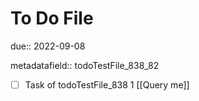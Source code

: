 # To Do File

due:: 2022-09-08

metadatafield:: todoTestFile_838_82

- [ ] Task of todoTestFile_838 1 [[Query me]]
